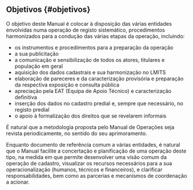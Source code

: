 ## Objetivos {#objetivos}

O objetivo deste Manual é colocar à disposição das várias entidades envolvidas numa operação de registo sistemático, procedimentos harmonizados para a condução das várias etapas da operação, incluindo: 

* os instrumentos e procedimentos para a preparação da operação
* a sua publicitação
* a comunicação e sensibilização de todos os atores, titulares e população em geral
* aquisição dos dados cadastrais e sua harmonização no LMITS
* elaboração de pareceres e da caracterização provisória e preparação da respectiva exposição e consulta pública
* apreciação pela EAT \(Equipa de Apoio Técnico\) e caracterização definitiva
* inserção dos dados no cadastro predial e, sempre que necessário, no registo predial 
* o apoio à formalização dos direitos que se revelarem informais

É natural que a metodologia proposta pelo Manual de Operações seja revista periodicamente, no sentido do seu aprimoramento.

Enquanto documento de referência comum a várias entidades, é natural que o Manual facilite a concertação e planificação de uma operação deste tipo, na medida em que permite desenvolver uma visão comum da operação de cadastro, visualizar os recursos necessários para a sua operacionalização \(humanos, técnicos e financeiros\), e clarificar responsabilidades, bem como as parcerias e mecanismos de coordenação a acionar.

